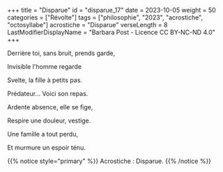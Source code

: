 +++
title = "Disparue"
id = "disparue_17"
date = 2023-10-05
weight = 50
categories = ["Révolte"]
tags = ["philosophie", "2023", "acrostiche", "octosyllabe"]
acrostiche = "Disparue"
verseLength = 8
LastModifierDisplayName = "Barbara Post - Licence CC BY-NC-ND 4.0"
+++

Derrière toi, sans bruit, prends garde,

Invisible l'homme regarde

Svelte, la fille à petits pas.

Prédateur... Voici son repas.

Ardente absence, elle se fige,

Respire une douleur, vestige.

Une famille a tout perdu,

Et murmure un espoir ténu.

{{% notice style="primary" %}}
Acrostiche : Disparue.
{{% /notice %}}
